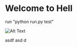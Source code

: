 # Welcome to Hell

run "python run.py test"

![Alt Text](https://tenor.com/view/bantal003-gif-21264279.gif)

asdf
asd
d   